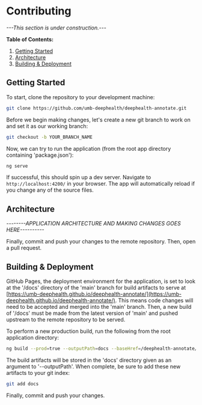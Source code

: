 # Contributing

_---This section is under construction.---_

**Table of Contents:**

1. [Getting Started](#Getting-Started)
2. [Architecture](#Architecture)
3. [Building & Deployment](#Building--Deployment)

## Getting Started

To start, clone the repository to your development machine:

```bash
git clone https://github.com/umb-deephealth/deephealth-annotate.git
```

Before we begin making changes, let's create a new git branch to work on and set it as our working branch:

```bash
git checkout -b YOUR_BRANCH_NAME
```

Now, we can try to run the application (from the root app directory containing 'package.json'):

```bash
ng serve
```

If successful, this should spin up a dev server. Navigate to `http://localhost:4200/` in your browser. The app will automatically reload if you change any of the source files.

## Architecture

_--------APPLICATION ARCHITECTURE AND MAKING CHANGES GOES HERE----------_

Finally, commit and push your changes to the remote repository. Then, open a pull request.

## Building & Deployment

GitHub Pages, the deployment environment for the application, is set to look at the '/docs' directory of the 'main' branch for build artifacts to serve at [https://umb-deephealth.github.io/deephealth-annotate/](https://umb-deephealth.github.io/deephealth-annotate/). This means code changes will need to be accepted and merged into the 'main' branch. Then, a new build of '/docs' must be made from the latest version of 'main' and pushed upstream to the remote repository to be served.

To perform a new production build, run the following from the root application directory:

```bash
ng build --prod=true --outputPath=docs --baseHref=/deephealth-annotate/
```

The build artifacts will be stored in the 'docs' directory given as an argument to '--outputPath'. When complete, be sure to add these new artifacts to your git index:

```bash
git add docs
```

Finally, commit and push your changes.
